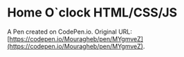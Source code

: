 # Home O`clock HTML/CSS/JS

A Pen created on CodePen.io. Original URL: [https://codepen.io/Mouragheb/pen/MYgmveZ](https://codepen.io/Mouragheb/pen/MYgmveZ).

